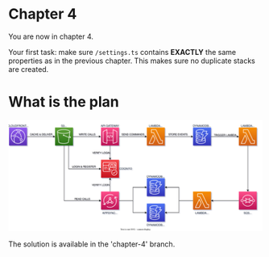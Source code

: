 # Chapter 4

You are now in chapter 4.

Your first task: make sure `/settings.ts` contains **EXACTLY** the same
properties as in the previous chapter. This makes sure no duplicate stacks
are created.

# What is the plan

![chapter4](./img/chapter-4.drawio.svg)

The solution is available in the 'chapter-4' branch.